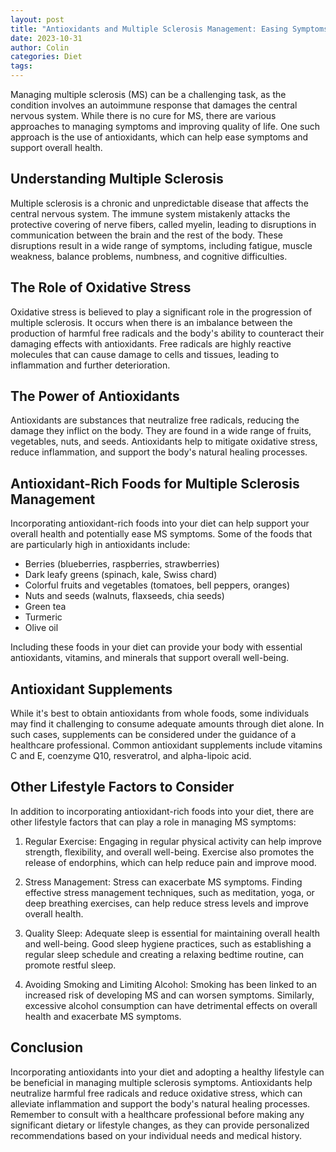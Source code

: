 ```yaml
---
layout: post
title: "Antioxidants and Multiple Sclerosis Management: Easing Symptoms"
date: 2023-10-31
author: Colin
categories: Diet
tags: 
---
```


Managing multiple sclerosis (MS) can be a challenging task, as the condition involves an autoimmune response that damages the central nervous system. While there is no cure for MS, there are various approaches to managing symptoms and improving quality of life. One such approach is the use of antioxidants, which can help ease symptoms and support overall health.

## Understanding Multiple Sclerosis

Multiple sclerosis is a chronic and unpredictable disease that affects the central nervous system. The immune system mistakenly attacks the protective covering of nerve fibers, called myelin, leading to disruptions in communication between the brain and the rest of the body. These disruptions result in a wide range of symptoms, including fatigue, muscle weakness, balance problems, numbness, and cognitive difficulties.

## The Role of Oxidative Stress

Oxidative stress is believed to play a significant role in the progression of multiple sclerosis. It occurs when there is an imbalance between the production of harmful free radicals and the body's ability to counteract their damaging effects with antioxidants. Free radicals are highly reactive molecules that can cause damage to cells and tissues, leading to inflammation and further deterioration.

## The Power of Antioxidants

Antioxidants are substances that neutralize free radicals, reducing the damage they inflict on the body. They are found in a wide range of fruits, vegetables, nuts, and seeds. Antioxidants help to mitigate oxidative stress, reduce inflammation, and support the body's natural healing processes.

## Antioxidant-Rich Foods for Multiple Sclerosis Management

Incorporating antioxidant-rich foods into your diet can help support your overall health and potentially ease MS symptoms. Some of the foods that are particularly high in antioxidants include:

- Berries (blueberries, raspberries, strawberries)
- Dark leafy greens (spinach, kale, Swiss chard)
- Colorful fruits and vegetables (tomatoes, bell peppers, oranges)
- Nuts and seeds (walnuts, flaxseeds, chia seeds)
- Green tea
- Turmeric
- Olive oil

Including these foods in your diet can provide your body with essential antioxidants, vitamins, and minerals that support overall well-being.

## Antioxidant Supplements

While it's best to obtain antioxidants from whole foods, some individuals may find it challenging to consume adequate amounts through diet alone. In such cases, supplements can be considered under the guidance of a healthcare professional. Common antioxidant supplements include vitamins C and E, coenzyme Q10, resveratrol, and alpha-lipoic acid.

## Other Lifestyle Factors to Consider

In addition to incorporating antioxidant-rich foods into your diet, there are other lifestyle factors that can play a role in managing MS symptoms:

1. Regular Exercise: Engaging in regular physical activity can help improve strength, flexibility, and overall well-being. Exercise also promotes the release of endorphins, which can help reduce pain and improve mood.

2. Stress Management: Stress can exacerbate MS symptoms. Finding effective stress management techniques, such as meditation, yoga, or deep breathing exercises, can help reduce stress levels and improve overall health.

3. Quality Sleep: Adequate sleep is essential for maintaining overall health and well-being. Good sleep hygiene practices, such as establishing a regular sleep schedule and creating a relaxing bedtime routine, can promote restful sleep.

4. Avoiding Smoking and Limiting Alcohol: Smoking has been linked to an increased risk of developing MS and can worsen symptoms. Similarly, excessive alcohol consumption can have detrimental effects on overall health and exacerbate MS symptoms.

## Conclusion

Incorporating antioxidants into your diet and adopting a healthy lifestyle can be beneficial in managing multiple sclerosis symptoms. Antioxidants help neutralize harmful free radicals and reduce oxidative stress, which can alleviate inflammation and support the body's natural healing processes. Remember to consult with a healthcare professional before making any significant dietary or lifestyle changes, as they can provide personalized recommendations based on your individual needs and medical history.